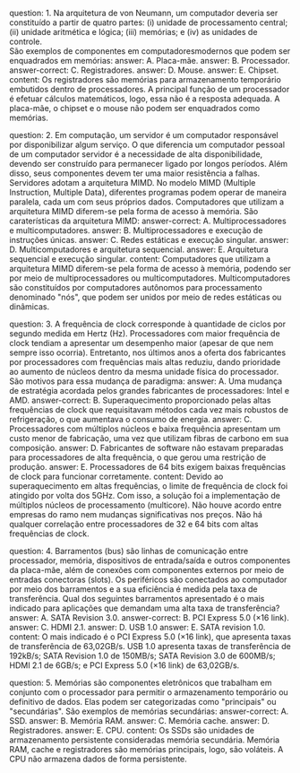 <?quiz?>
question: 1. Na arquitetura de von Neumann, um computador deveria ser constituído a partir de quatro partes: (i) unidade de processamento central; (ii) unidade aritmética e lógica; (iii) memórias; e (iv) as unidades de controle.<br>São exemplos de componentes em computadores ​​​​​​​modernos que podem ser enquadrados em memórias:
answer: A. Placa-mãe.
answer: B. Processador.
answer-correct: C. Registradores.
answer: D. Mouse.
answer: E. Chipset.
content:
Os registradores são memórias para armazenamento temporário embutidos dentro de processadores. A principal função de um processador é efetuar cálculos matemáticos, logo, essa não é a resposta adequada. A placa-mãe, o chipset e o mouse não podem ser enquadrados como memórias.
<?/quiz?>

<?quiz?>
question: 2. Em computação, um servidor é um computador responsável por disponibilizar algum serviço. O que diferencia um computador pessoal de um computador servidor é a necessidade de alta disponibilidade, devendo ser construído para permanecer ligado por longos períodos. Além disso, seus componentes devem ter uma maior resistência a falhas. Servidores adotam a arquitetura MIMD. No modelo MIMD (Multiple Instruction, Multiple Data), diferentes programas podem operar de maneira paralela, cada um com seus próprios dados. Computadores que utilizam a arquitetura MIMD diferem-se pela forma de acesso à memória. São caraterísticas da arquitetura MIMD:
answer-correct: A. Multiprocessadores e multicomputadores.
answer: B. Multiprocessadores e execução de instruções únicas.
answer: C. Redes estáticas e execução singular.
answer: D. Multicomputadores e arquitetura sequencial.
answer: E. Arquitetura sequencial e execução singular.
content:
Computadores que utilizam a arquitetura MIMD diferem-se pela forma de acesso à memória, podendo ser por meio de multiprocessadores ou multicomputadores. Multicomputadores são constituídos por computadores autônomos para processamento denominado "nós", que podem ser unidos por meio de redes estáticas ou dinâmicas.
<?/quiz?>

<?quiz?>
question: 3. A frequência de clock corresponde à quantidade de ciclos por segundo medida em Hertz (Hz). Processadores com maior frequência de clock tendiam a apresentar um desempenho maior (apesar de que nem sempre isso ocorria). Entretanto, nos últimos anos a oferta dos fabricantes por processadores com frequências mais altas reduziu, dando prioridade ao aumento de núcleos dentro da mesma unidade física do processador. São motivos para essa mudança de paradigma:
answer: A. Uma mudança de estratégia acordada pelos grandes fabricantes de processadores: Intel e AMD.
answer-correct: B. Superaquecimento proporcionado pelas altas frequências de clock que requisitavam métodos cada vez mais robustos de refrigeração, o que aumentava o consumo de energia.
answer: C. Processadores com múltiplos núcleos e baixa frequência apresentam um custo menor de fabricação, uma vez que utilizam fibras de carbono em sua composição.
answer: D. Fabricantes de software não estavam preparadas para processadores de alta frequência, o que gerou uma restrição de produção.
answer: E. Processadores de 64 bits exigem baixas frequências de clock para funcionar corretamente.
content:
Devido ao superaquecimento em altas frequências, o limite de frequência de clock foi atingido por volta dos 5GHz. Com isso, a solução foi a implementação de múltiplos núcleos de processamento (multicore). Não houve acordo entre empresas do ramo nem mudanças significativas nos preços. Não há qualquer correlação entre processadores de 32 e 64 bits com altas frequências de clock.
<?/quiz?>

<?quiz?>
question: 4. Barramentos (bus) são linhas de comunicação entre processador, memória, dispositivos de entrada/saída e outros componentes da placa-mãe, além de conexões com componentes externos por meio de entradas conectoras (slots). Os periféricos são conectados ao computador por meio dos barramentos e a sua eficiência é medida pela taxa de transferência. Qual dos seguintes barramentos apresentado é o mais indicado para aplicações que demandam uma alta taxa de transferência?
answer: A. SATA Revision 3.0.
answer-correct: B. PCI Express 5.0 (×16 link).
answer: C. HDMI 2.1.
answer: D. USB 1.0
answer: E. SATA revision 1.0.
content:
O mais indicado é o PCI Express 5.0 (×16 link), que apresenta taxas de transferência de 63,02GB/s. USB 1.0 apresenta taxas de transferência de 192kB/s; SATA Revision 1.0 de 150MB/s; SATA Revision 3.0 de 600MB/s; HDMI 2.1 de 6GB/s; e PCI Express 5.0 (×16 link) de 63,02GB/s.
<?/quiz?>

<?quiz?>
question: 5. Memórias são componentes eletrônicos que trabalham em conjunto com o processador para permitir o armazenamento temporário ou definitivo de dados. Elas podem ser categorizadas como "principais" ou "secundárias". São exemplos de memórias secundárias:
answer-correct: A. SSD.
answer: B. Memória RAM.
answer: C. Memória cache.
answer: D. Registradores.
answer: E. CPU.
content:
Os SSDs são unidades de armazenamento persistente consideradas memória secundária. Memória RAM, cache e registradores são memórias principais, logo, são voláteis. A CPU não armazena dados de forma persistente.
<?/quiz?>